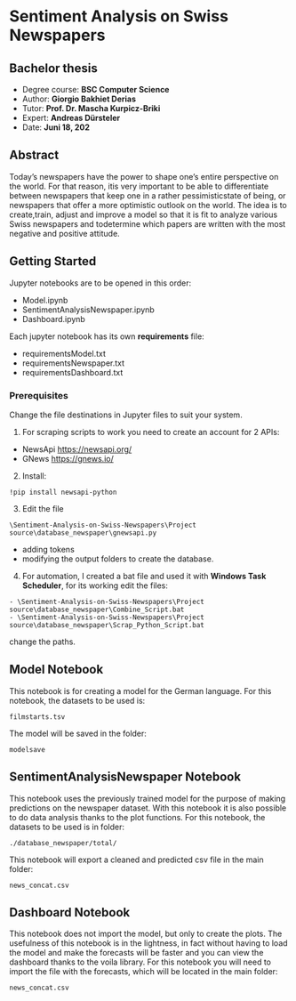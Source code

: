 # Sentiment Analysis on Swiss Newspapers
## Bachelor thesis 

* Degree course: **BSC Computer Science**
* Author:  **Giorgio Bakhiet Derias** 
* Tutor: **Prof. Dr. Mascha Kurpicz-Briki**
* Expert: **Andreas Dürsteler**
* Date: **Juni 18, 202**


## Abstract

Today’s newspapers have the power to shape one’s entire perspective on the world.  For that reason, itis very important to be able to differentiate between newspapers that keep one in a rather pessimisticstate of being, or newspapers that offer a more optimistic outlook on the world.  The idea is to create,train, adjust and improve a model so that it is fit to analyze various Swiss newspapers and todetermine which papers are written with the most negative and positive attitude.

## Getting Started
Jupyter notebooks are to be opened in this order:
- Model.ipynb
- SentimentAnalysisNewspaper.ipynb
- Dashboard.ipynb

Each jupyter notebook has its own **requirements** file:
- requirementsModel.txt
- requirementsNewspaper.txt
- requirementsDashboard.txt

### Prerequisites
Change the file destinations in Jupyter files to suit your system.

1. For scraping scripts to work you need to create an account for 2 APIs:
- NewsApi https://newsapi.org/
- GNews https://gnews.io/

2. Install:
```
!pip install newsapi-python
```

3. Edit the file
```
\Sentiment-Analysis-on-Swiss-Newspapers\Project source\database_newspaper\gnewsapi.py
```
- adding tokens
- modifying the output folders to create the database.

4. For automation, I created a bat file and used it with **Windows Task Scheduler**, for its working edit the files:
```
- \Sentiment-Analysis-on-Swiss-Newspapers\Project source\database_newspaper\Combine_Script.bat
- \Sentiment-Analysis-on-Swiss-Newspapers\Project source\database_newspaper\Scrap_Python_Script.bat
```
change the paths.


## Model Notebook
This notebook is for creating a model for the German language.
For this notebook, the datasets to be used is:
```
filmstarts.tsv
```
The model will be saved in the folder:
```
modelsave
```
## SentimentAnalysisNewspaper Notebook
This notebook uses the previously trained model for the purpose of making predictions on the newspaper dataset.
With this notebook it is also possible to do data analysis thanks to the plot functions.
For this notebook, the datasets to be used is in folder:
```
./database_newspaper/total/
```
This notebook will export a cleaned and predicted csv file in the main folder:
```
news_concat.csv
```
## Dashboard Notebook
This notebook does not import the model, but only to create the plots. The usefulness of this notebook is in the lightness, in fact without having to load the model and make the forecasts will be faster and you can view the dashboard thanks to the voila library.
For this notebook you will need to import the file with the forecasts, which will be located in the main folder:
```
news_concat.csv
```

